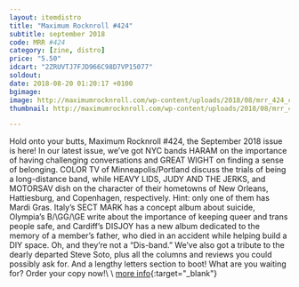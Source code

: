 ```yaml
---
layout: itemdistro
title: "Maximum Rocknroll #424"
subtitle: september 2018
code: MRR #424
category: [zine, distro]
price: "5.50"
idcart: "2ZRUVTJ7FJD966C98D7VP15077"
soldout:
date: 2018-08-20 01:20:17 +0100
bgimage:
image: http://maximumrocknroll.com/wp-content/uploads/2018/08/mrr_424_cvr.jpg
thumbnail: http://maximumrocknroll.com/wp-content/uploads/2018/08/mrr_424_cvr.jpg

---
```


Hold onto your butts, Maximum Rocknroll #424, the September 2018 issue is here! In our latest issue, we’ve got NYC bands HARAM on the importance of having challenging conversations and GREAT WIGHT on finding a sense of belonging. COLOR TV of Minneapolis/Portland discuss the trials of being a long-distance band, while HEAVY LIDS, JUDY AND THE JERKS, and MOTORSAV dish on the character of their hometowns of New Orleans, Hattiesburg, and Copenhagen, respectively. Hint: only one of them has Mardi Gras. Italy’s SECT MARK has a concept album about suicide, Olympia’s B/\GG/\GE write about the importance of keeping queer and trans people safe, and Cardiff’s DISJOY has a new album dedicated to the memory of a member’s father, who died in an accident while helping build a DIY space. Oh, and they’re not a “Dis-band.” We’ve also got a tribute to the dearly departed Steve Soto, plus all the columns and reviews you could possibly ask for. And a lengthy letters section to boot! What are you waiting for? Order your copy now!\\
\\
[more info](http://www.maximumrocknroll.com){:target="_blank"}